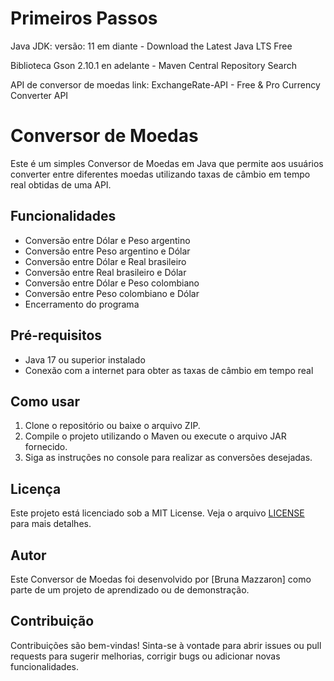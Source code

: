 # Primeiros Passos 
  
Java JDK: versão: 11 em diante -
Download the Latest Java LTS Free

Biblioteca Gson 2.10.1 en adelante -
Maven Central Repository Search

API de conversor de moedas link:
ExchangeRate-API - Free & Pro Currency Converter API

# Conversor de Moedas

Este é um simples Conversor de Moedas em Java que permite aos usuários converter entre diferentes moedas utilizando taxas de câmbio em tempo real obtidas de uma API.

## Funcionalidades

- Conversão entre Dólar e Peso argentino
- Conversão entre Peso argentino e Dólar
- Conversão entre Dólar e Real brasileiro
- Conversão entre Real brasileiro e Dólar
- Conversão entre Dólar e Peso colombiano
- Conversão entre Peso colombiano e Dólar
- Encerramento do programa

## Pré-requisitos

- Java 17 ou superior instalado
- Conexão com a internet para obter as taxas de câmbio em tempo real

## Como usar

1. Clone o repositório ou baixe o arquivo ZIP.
2. Compile o projeto utilizando o Maven ou execute o arquivo JAR fornecido.
3. Siga as instruções no console para realizar as conversões desejadas.

## Licença

Este projeto está licenciado sob a MIT License. Veja o arquivo [LICENSE](LICENSE) para mais detalhes.

## Autor

Este Conversor de Moedas foi desenvolvido por [Bruna Mazzaron] como parte de um projeto de aprendizado ou de demonstração.

## Contribuição

Contribuições são bem-vindas! Sinta-se à vontade para abrir issues ou pull requests para sugerir melhorias, corrigir bugs ou adicionar novas funcionalidades.
